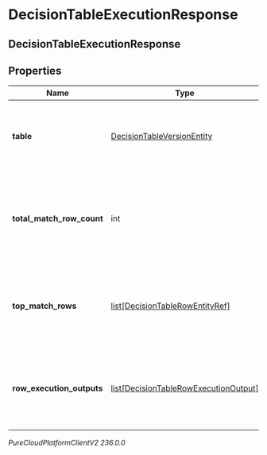 # DecisionTableExecutionResponse

## DecisionTableExecutionResponse

## Properties

|Name | Type | Description | Notes|
|------------ | ------------- | ------------- | -------------|
| **table** | [DecisionTableVersionEntity](DecisionTableVersionEntity) | The decision table version entity that was executed. | [optional] |
| **total_match_row_count** | int | Total number of rows that matched execution input and would return results | [optional] |
| **top_match_rows** | [list[DecisionTableRowEntityRef]](DecisionTableRowEntityRef) | Top 5 rows matching execution input, excluding the one produced the result. | [optional] |
| **row_execution_outputs** | [list[DecisionTableRowExecutionOutput]](DecisionTableRowExecutionOutput) | The output data for each executed row for which output is collected. | [optional] |



_PureCloudPlatformClientV2 236.0.0_
